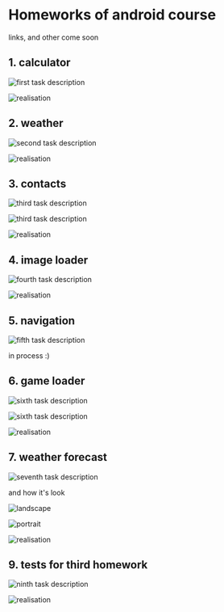 # Homeworks of android course

 links, and other come soon

## 1. calculator
![first task description](screenshots/tasks/1_task_description.png)

![realisation](calc)

## 2. weather


![second task description](screenshots/tasks/2_task_description.png)

![realisation](https://github.com/sergalb/android-2019/tree/second_homework/Weather)


## 3. contacts

![third task description](screenshots/tasks/3_task_description_1.png)

![third task description](screenshots/tasks/3_task_description_2.png)

![realisation](Contacts)


## 4. image loader

![fourth task description](screenshots/tasks/4_task_description.png)

![realisation](ImageLoader)



## 5. navigation

![fifth task description](screenshots/tasks/5_task_description.png)

in process :)


## 6. game loader

![sixth task description](screenshots/tasks/6_task_description_1.png)

![sixth task description](screenshots/tasks/6_task_description_2.png)

![realisation](GameLoader)


## 7. weather forecast

![seventh task description](screenshots/tasks/7_task_description.png)

and how it's look

![landscape](screenshots/forecast_portrait.jpg)

![portrait](screenshots/forecast_landscape.jpg)

![realisation](weather)



## 9. tests for third homework

![ninth task description](screenshots/tasks/9_task_description.png)

![realisation](https://github.com/sergalb/android-2019/tree/ninth/Contacts)
